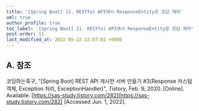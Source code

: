 ```yaml
---
title: '[Spring Boot] 11. RESTful API에서 ResponseEntity로 응답 제어'
uml: true
author_profile: true
toc_label: '[Spring Boot] 11. RESTful API에서 ResponseEntity로 응답 제어'
post-order: 11
last_modified_at: 2022-05-22 22:07:02 +0900
---
```



## A. 참조
코딩하는흑구, "[Spring Boot] REST API 게시판 서버 만들기 #3(Response 커스텀 객체, Exception 처리, ExceptionHandler)", *Tistory*, Feb. 9, 2020. [Online]. Available: [https://sas-study.tistory.com/282](https://sas-study.tistory.com/282) [Accessed Jun. 1, 2022].
